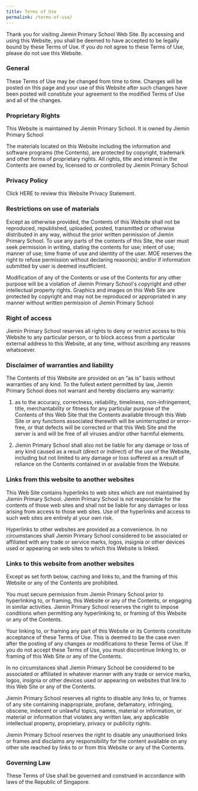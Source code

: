 ```yaml
---
title: Terms of Use
permalink: /terms-of-use/
---
```

Thank you for visiting Jiemin Primary School Web Site. By accessing and using this Website, you shall be deemed to have accepted to be legally bound by these Terms of Use. If you do not agree to these Terms of Use, please do not use this Website.

### General 

These Terms of Use may be changed from time to time. Changes will be posted on this page and your use of this Website after such changes have been posted will constitute your agreement to the modified Terms of Use and all of the changes.

### Proprietary Rights

This Website is maintained by Jiemin Primary School. It is owned by Jiemin Primary School

The materials located on this Website including the information and software programs (the Contents), are protected by copyright, trademark and other forms of proprietary rights. All rights, title and interest in the Contents are owned by, licensed to or controlled by Jiemin Primary School

### Privacy Policy

Click HERE to review this Website Privacy Statement.

### Restrictions on use of materials

Except as otherwise provided, the Contents of this Website shall not be reproduced, republished, uploaded, posted, transmitted or otherwise distributed in any way, without the prior written permission of Jiemin Primary School. To use any parts of the contents of this Site, the user must seek permission in writing, stating the contents for use; intent of use; manner of use; time frame of use and identity of the user. MOE reserves the right to refuse permission without declaring reason(s); and/or if information submitted by user is deemed insufficient.

Modification of any of the Contents or use of the Contents for any other purpose will be a violation of Jiemin Primary School's copyright and other intellectual property rights. Graphics and images on this Web Site are protected by copyright and may not be reproduced or appropriated in any manner without written permission of Jiemin Primary School

### Right of access

Jiemin Primary School reserves all rights to deny or restrict access to this Website to any particular person, or to block access from a particular external address to this Website, at any time, without ascribing any reasons whatsoever.

### Disclaimer of warranties and liability

The Contents of this Website are provided on an “as is” basis without warranties of any kind. To the fullest extent permitted by law, Jiemin Primary School does not warrant and hereby disclaims any warranty:

1. as to the accuracy, correctness, reliability, timeliness, non-infringement, title, merchantability or fitness for any particular purpose of the Contents of this Web Site
that the Contents available through this Web Site or any functions associated therewith will be uninterrupted or error-free, or that defects will be corrected or that this Web Site and the server is and will be free of all viruses and/or other harmful elements.

2. Jiemin Primary School shall also not be liable for any damage or loss of any kind caused as a result (direct or indirect) of the use of the Website, including but not limited to any damage or loss suffered as a result of reliance on the Contents contained in or available from the Website.

### Links from this website to another websites

This Web Site contains hyperlinks to web sites which are not maintained by Jiemin Primary School. Jiemin Primary School is not responsible for the contents of those web sites and shall not be liable for any damages or loss arising from access to those web sites. Use of the hyperlinks and access to such web sites are entirely at your own risk.

Hyperlinks to other websites are provided as a convenience. In no circumstances shall Jiemin Primary School considered to be associated or affiliated with any trade or service marks, logos, insignia or other devices used or appearing on web sites to which this Website is linked.

### Links to this website from another websites

Except as set forth below, caching and links to, and the framing of this Website or any of the Contents are prohibited.

You must secure permission from Jiemin Primary School prior to hyperlinking to, or framing, this Website or any of the Contents, or engaging in similar activities. Jiemin Primary School reserves the right to impose conditions when permitting any hyperlinking to, or framing of this Website or any of the Contents.

Your linking to, or framing any part of this Website or its Contents constitute acceptance of these Terms of Use. This is deemed to be the case even after the posting of any changes or modifications to these Terms of Use. If you do not accept these Terms of Use, you must discontinue linking to, or framing of this Web Site or any of the Contents.

In no circumstances shall Jiemin Primary School be considered to be associated or affiliated in whatever manner with any trade or service marks, logos, insignia or other devices used or appearing on websites that link to this Web Site or any of the Contents.

Jiemin Primary School reserves all rights to disable any links to, or frames of any site containing inappropriate, profane, defamatory, infringing, obscene, indecent or unlawful topics, names, material or information, or material or information that violates any written law, any applicable intellectual property, proprietary, privacy or publicity rights.

Jiemin Primary School reserves the right to disable any unauthorised links or frames and disclaims any responsibility for the content available on any other site reached by links to or from this Website or any of the Contents.

### Governing Law

These Terms of Use shall be governed and construed in accordance with laws of the Republic of Singapore.